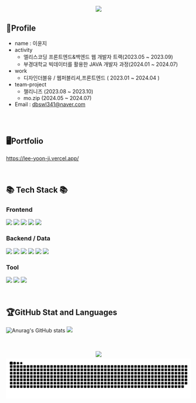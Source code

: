 <div>

<p align='center'>
  <a href="https://github.com/devuoon">
    <img src="https://capsule-render.vercel.app/api?type=venom&height=270&color=gradient&text=🖐Hi%20there&section=header&reversal=false&textBg=false&fontColor=005174&fontSize=40&fontAlign=50"/>
  </a>
</p>

## 📝Profile
- name : 이윤지
- activity
  - 엘리스코딩 프론트엔드&백엔드 웹 개발자 트랙(2023.05 ~ 2023.09)
  - 부경대학교 빅데이터를 활용한 JAVA 개발자 과정(2024.01 ~ 2024.07)
- work
  - 디자인더블유 / 웹퍼블리셔,프론트엔드 ( 2023.01 ~ 2024.04 )
- team-project
  - 챌리니즈 (2023.08 ~ 2023.10) 
  - mo.zip (2024.05 ~ 2024.07) 
- Email : dbswl341@naver.com

</br>
</br>

## 🖥Portfolio
<a href="https://lee-yoon-ji.vercel.app/">
<!--   <img src="https://github.com/devuoon/devuoon/assets/104570636/c01528bc-6a1d-46ac-b004-fc32a68cb94a" width="500"> -->
  https://lee-yoon-ji.vercel.app/
</a>

</br>
</br>
</br>

## 📚 Tech Stack 📚
<!--https://img.shields.io/badge/텍스트-뱃지컬러?style=flat-square&logo=이모지이름&logoColor=white-->
### Frontend
<img src="https://img.shields.io/badge/HTML5-E34F26?style=for-the-badge&logo=JavaScript&logoColor=white"/>
<img src="https://img.shields.io/badge/CSS3-1572B6?style=for-the-badge&logo=JavaScript&logoColor=white"/>
<img src="https://img.shields.io/badge/JavaScript-F7DF1E?style=for-the-badge&logo=JavaScript&logoColor=black"/>
<img src="https://img.shields.io/badge/TypeScript-3178C6?style=for-the-badge&logo=TypeScript&logoColor=white"/>
<img src="https://img.shields.io/badge/React-61DAFB?style=for-the-badge&logo=React&logoColor=black"/>
</br>

### Backend / Data
<img src="https://img.shields.io/badge/Java-3766AB?style=for-the-badge&logo=Java&logoColor=white"/>
<img src="https://img.shields.io/badge/Python-3776AB?style=for-the-badge&logo=Python&logoColor=white"/>
<img src="https://img.shields.io/badge/PHP-777BB4?style=for-the-badge&logo=PHP&logoColor=white"/>
<img src="https://img.shields.io/badge/Spring-6DB33F?style=for-the-badge&logo=Spring&logoColor=white"/>
<img src="https://img.shields.io/badge/Oracle-F80000?style=for-the-badge&logo=Oracle&logoColor=white"/>
<img src="https://img.shields.io/badge/MongoDB-47A248?style=for-the-badge&logo=MongoDB&logoColor=white"/>

### Tool
<img src="https://img.shields.io/badge/GitHub-181717?style=for-the-badge&logo=GitHub&logoColor=white"/>
<img src="https://img.shields.io/badge/Vercel-000000?style=for-the-badge&logo=Vercel&logoColor=white"/>
<img src="https://img.shields.io/badge/Docker-2496ED?style=for-the-badge&logo=Docker&logoColor=white"/>

</br>
</br>
</br>

## 🏆GitHub Stat and Languages
![Anurag's GitHub stats](https://github-readme-stats.vercel.app/api?username=devuoon&show_icons=true&theme=ambient_gradient)
 <img src="https://github-readme-stats.vercel.app/api/top-langs/?username=devuoon&theme=buefy&layout=compact"/>

</br>
</br>

<!--Hit-->
<div align='center'>
  <a href="https://hits.seeyoufarm.com">
    <img src="https://hits.seeyoufarm.com/api/count/incr/badge.svg?url=https%3A%2F%2Fgithub.com%2Fdevuoon%2Fhit-counter&count_bg=%23E7C6FF&title_bg=%23C8B6FF&icon=gitkraken.svg&icon_color=%23FFFFFF&title=hits&edge_flat=false" />
  </a>
</div>
<!-- [![Hits](https://hits.seeyoufarm.com/api/count/incr/badge.svg?url=https%3A%2F%2Fgithub.com%2Fdevuoon&count_bg=%235C5C5C&title_bg=%23FF0175&icon=github.svg&icon_color=%23FFFFFF&title=hits&edge_flat=false)](https://hits.seeyoufarm.com)
 -->

<!--잔디 스네이크-->
<div>
  <img src="https://raw.githubusercontent.com/Platane/snk/output/github-contribution-grid-snake.svg" />
</div>

<!--![footer](https://capsule-render.vercel.app/api?section=footer)-->
</div>
